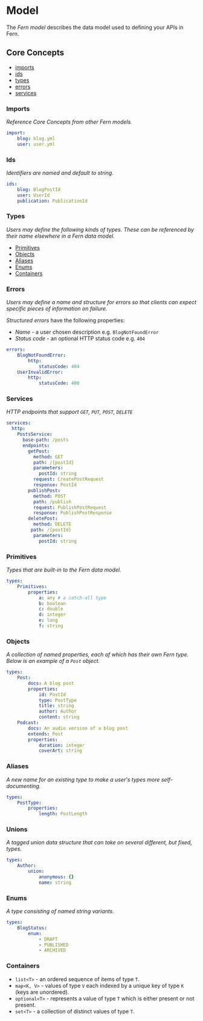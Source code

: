 # Model

</p>

The _Fern model_ describes the data model used to defining your APIs in Fern.

## Core Concepts

-   [imports](#imports)
-   [ids](#ids)
-   [types](#types)
-   [errors](#errors)
-   [services](#services)

### Imports

_Reference Core Concepts from other Fern models._

```yml
import:
    blog: blog.yml
    user: user.yml
```

### Ids

_Identifiers are named and default to string._

```yml
ids:
    blog: BlogPostId
    user: UserId
    publication: PublicationId
```

### Types

_Users may define the following kinds of types. These can be referenced by their name elsewhere in a Fern data model._

-   [Primitives](#primitives)
-   [Objects](#objects)
-   [Aliases](#aliases)
-   [Enums](#enums)
-   [Containers](#containers)

### Errors

_Users may define a name and structure for errors so that clients can expect specific pieces of information on failure._

_Structured errors_ have the following properties:

-   _Name_ - a user chosen description e.g. `BlogNotFoundError`
-   _Status code_ - an optional HTTP status code e.g. `404`

```yml
errors:
    BlogNotFoundError:
        http:
            statusCode: 404
    UserInvalidError:
        http:
            statusCode: 400
```

### Services

_HTTP endpoints that support `GET`, `PUT`, `POST`, `DELETE`_

```yml
services:
  http:
    PostsService:
      base-path: /posts
      endpoints:
        getPost:
          method: GET
          path: /{postId}
          parameters:
            postId: string
          request: CreatePostRequest
          response: PostId
        publishPost:
          method: POST
          path: /publish
          request: PublishPostRequest
          response: PublishPostResponse
        deletePost:
          method: DELETE
         path: /{postId}
          parameters:
            postId: string
```

### Primitives

_Types that are built-in to the Fern data model._

```yml
types:
    Primitives:
        properties:
            a: any # a catch-all type
            b: boolean
            c: double
            d: integer
            e: long
            f: string
```

### Objects

_A collection of named properties, each of which has their own Fern type. Below is an example of a `Post` object._

```yml
types:
    Post:
        docs: A blog post
        properties:
            id: PostId
            type: PostType
            title: string
            author: Author
            content: string
    Podcast:
        docs: An audio version of a blog post
        extends: Post
        properties:
            duration: integer
            coverArt: string
```

### Aliases

_A new name for an existing type to make a user's types more self-documenting._

```yml
types:
    PostType:
        properties:
            length: PostLength
```

### Unions

_A tagged union data structure that can take on several different, but fixed, types._

```yml
types:
    Author:
        union:
            anonymous: {}
            name: string
```

### Enums

_A type consisting of named string variants._

```yml
types:
    BlogStatus:
        enum:
            - DRAFT
            - PUBLISHED
            - ARCHIVED
```

### Containers

-   `list<T>` - an ordered sequence of items of type `T`.
-   `map<K, V>` - values of type `V` each indexed by a unique key of type `K` (keys are unordered).
-   `optional<T>` - represents a value of type `T` which is either present or not present.
-   `set<T>` - a collection of distinct values of type `T`.
